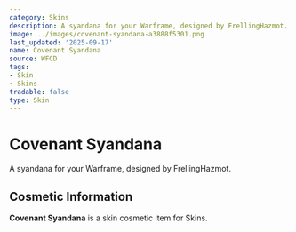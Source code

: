 ```yaml
---
category: Skins
description: A syandana for your Warframe, designed by FrellingHazmot.
image: ../images/covenant-syandana-a3888f5301.png
last_updated: '2025-09-17'
name: Covenant Syandana
source: WFCD
tags:
- Skin
- Skins
tradable: false
type: Skin
---
```


# Covenant Syandana

A syandana for your Warframe, designed by FrellingHazmot.

## Cosmetic Information

**Covenant Syandana** is a skin cosmetic item for Skins.

